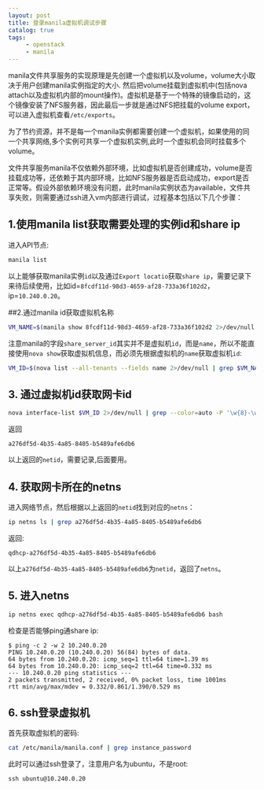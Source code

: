 ```yaml
---
layout: post
title: 登录manila虚拟机调试步骤
catalog: true
tags:
     - openstack
     - manila
---
```


manila文件共享服务的实现原理是先创建一个虚拟机以及volume，volume大小取决于用户创建manila实例指定的大小. 然后把volume挂载到虚拟机中(包括nova attach以及虚拟机内部的mount操作)。虚拟机是基于一个特殊的镜像启动的，这个镜像安装了NFS服务器，因此最后一步就是通过NFS把挂载的volume export，可以进入虚拟机查看`/etc/exports`。

为了节约资源，并不是每一个manila实例都需要创建一个虚拟机，如果使用的同一个共享网络,多个实例可共享一个虚拟机实例,此时一个虚拟机会同时挂载多个volume。

文件共享服务manila不仅依赖外部环境，比如虚拟机是否创建成功，volume是否挂载成功等，还依赖于其内部环境，比如NFS服务器是否启动成功，export是否正常等。假设外部依赖环境没有问题，此时manila实例状态为available，文件共享失败，则需要通过ssh进入vm内部进行调试，过程基本包括以下几个步骤：

## 1.使用manila list获取需要处理的实例id和share ip

进入API节点:

```bash
manila list
```

以上能够获取manila实例`id`以及通过`Export locatio`获取`share ip`，需要记录下来待后续使用，比如id=`8fcdf11d-98d3-4659-af28-733a36f102d2`，ip=`10.240.0.20`。

##2.通过manila id获取虚拟机名称

```bash
VM_NAME=$(manila show 8fcdf11d-98d3-4659-af28-733a36f102d2 2>/dev/null | grep share_server_id | awk '{print $4}')
```

注意manila的字段`share_server_id`其实并不是虚拟机`id`，而是`name`，所以不能直接使用`nova show`获取虚拟机信息，而必须先根据虚拟机的`name`获取虚拟机`id`:

```bash
VM_ID=$(nova list --all-tenants --fields name 2>/dev/null | grep $VM_NAME  | awk '{print $2}')
```

## 3. 通过虚拟机id获取网卡id

```bash
nova interface-list $VM_ID 2>/dev/null | grep --color=auto -P '\w{8}-\w{4}' | awk '{print $6}' # get netid
```
返回

```
a276df5d-4b35-4a85-8405-b5489afe6db6
```
以上返回的`netid`，需要记录,后面要用。

## 4. 获取网卡所在的netns

进入网络节点，然后根据以上返回的`netid`找到对应的`netns`：

```bash
ip netns ls | grep a276df5d-4b35-4a85-8405-b5489afe6db6
```
返回:

```
qdhcp-a276df5d-4b35-4a85-8405-b5489afe6db6
```

以上`a276df5d-4b35-4a85-8405-b5489afe6db6`为`netid`，返回了`netns`。

## 5. 进入netns

```bash
ip netns exec qdhcp-a276df5d-4b35-4a85-8405-b5489afe6db6 bash
```

检查是否能够ping通share ip:

```
$ ping -c 2 -w 2 10.240.0.20
PING 10.240.0.20 (10.240.0.20) 56(84) bytes of data.
64 bytes from 10.240.0.20: icmp_seq=1 ttl=64 time=1.39 ms
64 bytes from 10.240.0.20: icmp_seq=2 ttl=64 time=0.332 ms
--- 10.240.0.20 ping statistics ---
2 packets transmitted, 2 received, 0% packet loss, time 1001ms
rtt min/avg/max/mdev = 0.332/0.861/1.390/0.529 ms

```
## 6. ssh登录虚拟机

首先获取虚拟机的密码:

```bash
cat /etc/manila/manila.conf | grep instance_password
```

此时可以通过ssh登录了，注意用户名为ubuntu，不是root:

```
ssh ubuntu@10.240.0.20
```
